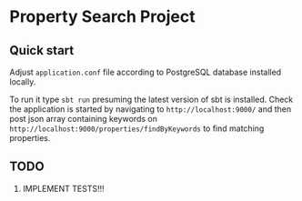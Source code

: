 # Property Search Project

## Quick start

Adjust `application.conf` file according to PostgreSQL database installed locally.

To run it type `sbt run` presuming the latest version of sbt is installed.
Check the application is started by navigating to `http://localhost:9000/` and then post json array containing keywords on `http://localhost:9000/properties/findByKeywords` to find matching properties.

## TODO

1. IMPLEMENT TESTS!!!

